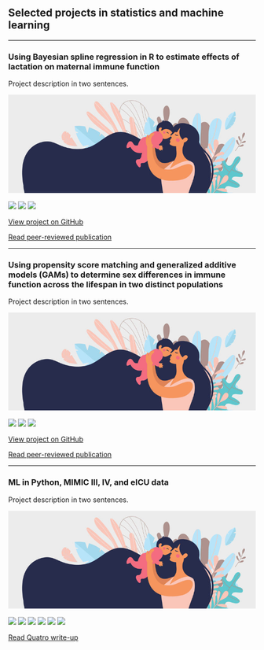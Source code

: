 ## Selected projects in statistics and machine learning

---

### Using Bayesian spline regression in R to estimate effects of lactation on maternal immune function

Project description in two sentences. 

<img src="images/clipart_FB.jpg?raw=true" />

[![](https://img.shields.io/badge/R-black?logo=R)](#) [![](https://img.shields.io/badge/RStudio-black?logo=RStudio)](#) [![](https://img.shields.io/badge/Tidyverse-black?logo=Tidyverse)](#)

[View project on GitHub](https://github.com/carmenhove/sphs)

[Read peer-reviewed publication](https://github.com/carmenhove/sphs)

---

### Using propensity score matching and generalized additive models (GAMs) to determine sex differences in immune function across the lifespan in two distinct populations

Project description in two sentences. 

<img src="images/clipart_FB.jpg?raw=true" />

[![](https://img.shields.io/badge/R-black?logo=R)](#) [![](https://img.shields.io/badge/RStudio-black?logo=RStudio)](#) [![](https://img.shields.io/badge/Tidyverse-black?logo=Tidyverse)](#)

[View project on GitHub](https://github.com/carmenhove/sphs)

[Read peer-reviewed publication](https://github.com/carmenhove/sphs)

---

### ML in Python, MIMIC III, IV, and eICU data

Project description in two sentences. 

<img src="images/clipart_FB.jpg?raw=true" />

[![](https://img.shields.io/badge/R-black?logo=R)](#) [![](https://img.shields.io/badge/RStudio-black?logo=RStudio)](#) [![](https://img.shields.io/badge/Tidyverse-black?logo=Tidyverse)](#) [![](https://img.shields.io/badge/Python-black?logo=Python)](#) [![](https://img.shields.io/badge/GoogleBigQuery-black?logo=GoogleBigQuery)](#) [![](https://img.shields.io/badge/sklearn-black?logo=scikit-learn)](#)

[Read Quatro write-up](https://github.com/carmenhove/sphs)

